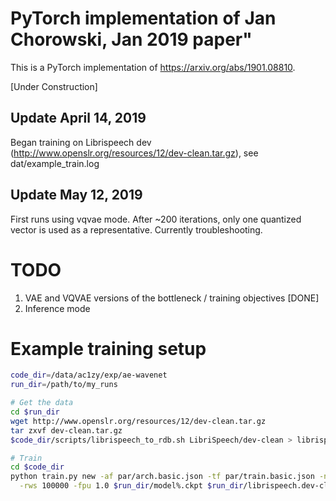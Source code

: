 # PyTorch implementation of Jan Chorowski, Jan 2019 paper"

This is a PyTorch implementation of https://arxiv.org/abs/1901.08810.

[Under Construction]

## Update April 14, 2019

Began training on Librispeech dev (http://www.openslr.org/resources/12/dev-clean.tar.gz),
see dat/example\_train.log

## Update May 12, 2019

First runs using vqvae mode.  After ~200 iterations, only one quantized vector is
used as a representative.  Currently troubleshooting.



# TODO
1. VAE and VQVAE versions of the bottleneck / training objectives [DONE]
2. Inference mode
 
# Example training setup

```sh
code_dir=/data/ac1zy/exp/ae-wavenet
run_dir=/path/to/my_runs

# Get the data
cd $run_dir
wget http://www.openslr.org/resources/12/dev-clean.tar.gz
tar zxvf dev-clean.tar.gz
$code_dir/scripts/librispeech_to_rdb.sh LibriSpeech/dev-clean > librispeech.dev-clean.rdb 

# Train
cd $code_dir 
python train.py new -af par/arch.basic.json -tf par/train.basic.json -nb 4 -si 10 \
  -rws 100000 -fpu 1.0 $run_dir/model%.ckpt $run_dir/librispeech.dev-clean.10.r1.rdb
```

